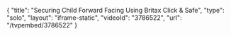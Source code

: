 {
    "title": "Securing Child Forward Facing Using Britax Click & Safe",
    "type": "solo",
    "layout": "iframe-static",
    "videoId": "3786522",
    "url": "\/tvpembed\/3786522"
}